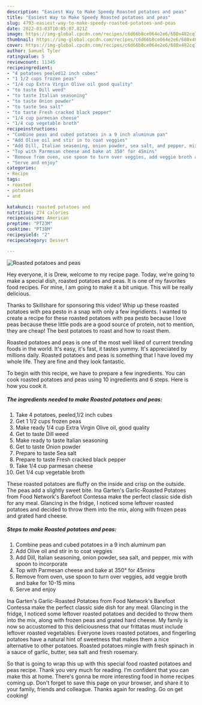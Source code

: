 ```yaml
---
description: "Easiest Way to Make Speedy Roasted potatoes and peas"
title: "Easiest Way to Make Speedy Roasted potatoes and peas"
slug: 4793-easiest-way-to-make-speedy-roasted-potatoes-and-peas
date: 2022-03-03T10:05:07.821Z
image: https://img-global.cpcdn.com/recipes/c6d66b8ce064e2e6/680x482cq70/roasted-potatoes-and-peas-recipe-main-photo.jpg
thumbnail: https://img-global.cpcdn.com/recipes/c6d66b8ce064e2e6/680x482cq70/roasted-potatoes-and-peas-recipe-main-photo.jpg
cover: https://img-global.cpcdn.com/recipes/c6d66b8ce064e2e6/680x482cq70/roasted-potatoes-and-peas-recipe-main-photo.jpg
author: Samuel Tyler
ratingvalue: 5
reviewcount: 11345
recipeingredient:
- "4 potatoes peeled12 inch cubes"
- "1 1/2 cups frozen peas"
- "1/4 cup Extra Virgin Olive oil good quality"
- "to taste Dill weed"
- "to taste Italian seasoning"
- "to taste Onion powder"
- "to taste Sea salt"
- "to taste Fresh cracked black pepper"
- "1/4 cup parmesan cheese"
- "1/4 cup vegetable broth"
recipeinstructions:
- "Combine peas and cubed potatoes in a 9 inch aluminum pan"
- "Add Olive oil and stir in to coat veggies"
- "Add Dill, Italian seasoning, onion powder, sea salt, and pepper, mix with spoon to incorporate"
- "Top with Parmesan cheese and bake at 350° for 45mins"
- "Remove from oven, use spoon to turn over veggies, add veggie broth and bake for 10-15 mins"
- "Serve and enjoy"
categories:
- Recipe
tags:
- roasted
- potatoes
- and

katakunci: roasted potatoes and 
nutrition: 274 calories
recipecuisine: American
preptime: "PT23M"
cooktime: "PT38M"
recipeyield: "2"
recipecategory: Dessert

---
```



![Roasted potatoes and peas](https://img-global.cpcdn.com/recipes/c6d66b8ce064e2e6/680x482cq70/roasted-potatoes-and-peas-recipe-main-photo.jpg)

Hey everyone, it is Drew, welcome to my recipe page. Today, we're going to make a special dish, roasted potatoes and peas. It is one of my favorites food recipes. For mine, I am going to make it a bit unique. This will be really delicious.

Thanks to Skillshare for sponsoring this video! Whip up these roasted potatoes with pea pesto in a snap with only a few ingridients. I wanted to create a recipe for these roasted potatoes with pea pesto because I love peas because these little pods are a good source of protein, not to mention, they are cheap! The best potatoes to roast and how to roast them.

Roasted potatoes and peas is one of the most well liked of current trending foods in the world. It's easy, it's fast, it tastes yummy. It's appreciated by millions daily. Roasted potatoes and peas is something that I have loved my whole life. They are fine and they look fantastic.


To begin with this recipe, we have to prepare a few ingredients. You can cook roasted potatoes and peas using 10 ingredients and 6 steps. Here is how you cook it.

<!--inarticleads1-->

##### The ingredients needed to make Roasted potatoes and peas:

1. Take 4 potatoes, peeled,1/2 inch cubes
1. Get 1 1/2 cups frozen peas
1. Make ready 1/4 cup Extra Virgin Olive oil, good quality
1. Get to taste Dill weed
1. Make ready to taste Italian seasoning
1. Get to taste Onion powder
1. Prepare to taste Sea salt
1. Prepare to taste Fresh cracked black pepper
1. Take 1/4 cup parmesan cheese
1. Get 1/4 cup vegetable broth


These roasted potatoes are fluffy on the inside and crisp on the outside. The peas add a slightly sweet bite. Ina Garten&#39;s Garlic-Roasted Potatoes from Food Network&#39;s Barefoot Contessa make the perfect classic side dish for any meal. Glancing in the fridge, I noticed some leftover roasted potatoes and decided to throw them into the mix, along with frozen peas and grated hard cheese. 

<!--inarticleads2-->

##### Steps to make Roasted potatoes and peas:

1. Combine peas and cubed potatoes in a 9 inch aluminum pan
1. Add Olive oil and stir in to coat veggies
1. Add Dill, Italian seasoning, onion powder, sea salt, and pepper, mix with spoon to incorporate
1. Top with Parmesan cheese and bake at 350° for 45mins
1. Remove from oven, use spoon to turn over veggies, add veggie broth and bake for 10-15 mins
1. Serve and enjoy


Ina Garten&#39;s Garlic-Roasted Potatoes from Food Network&#39;s Barefoot Contessa make the perfect classic side dish for any meal. Glancing in the fridge, I noticed some leftover roasted potatoes and decided to throw them into the mix, along with frozen peas and grated hard cheese. My family is now so accustomed to this deliciousness that our frittatas must include leftover roasted vegetables. Everyone loves roasted potatoes, and fingerling potatoes have a natural hint of sweetness that makes them a nice alternative to other potatoes. Roasted potatoes mingle with fresh spinach in a sauce of garlic, butter, sea salt and fresh rosemary. 

So that is going to wrap this up with this special food roasted potatoes and peas recipe. Thank you very much for reading. I'm confident that you can make this at home. There's gonna be more interesting food in home recipes coming up. Don't forget to save this page on your browser, and share it to your family, friends and colleague. Thanks again for reading. Go on get cooking!
